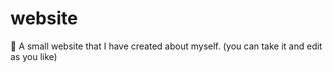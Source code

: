 # website

🔗 A small website that I have created about myself. (you can take it and edit as you like)
